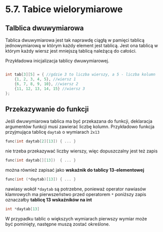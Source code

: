 # 5.7. Tabice wielorymiarowe

## Talblica dwuwymiarowa

Tablica dwuwymiarowa jest tak naprawdę ciągłą w pamięci tablicą jednowymiarową w którym każdy element jest tablicą. 
Jest ona tablicą w którym każdy wiersz jest mniejszą tablicą należącą do całości.

Przykładowa inicjalizacja tablicy dwuwymiarowej.

```c

int tab[3][5] = { //gdzie 3 to liczba wierszy, a 5 - liczba kolumn
    {1, 2, 3, 4, 5}, //wiersz 1
    {6, 7, 8, 9, 10}, //wiersz 2
    {11, 12, 13, 14, 15} //wiersz 3
};
```
## Przekazywanie do funkcji

Jeśli dwuwymiarowa tablica ma być przekazana do funkcji, deklaracja argumentów funkcji musi zawierać liczbę kolumn. 
Przykładowo funkcja przyjmująca tablicę `daytab` o wymiarach `2x13`
```c
func(int daytab[2][13]) { ... }
```
nie trzeba przekazywać liczby wierszy, więc dopuszczalny jest też zapis
```c
func(int daytab[][13])  { ... }
```
można również zapisać jako **wskaźnik do tablicy 13-elementowej**
```c
func(int (*daytab)[13]) { ... }
```
nawiasy wokół `*daytab` są potrzebne, ponieważ operator nawiasów klamrowych ma pierwszeństwo przed operatorem `*`
poniższy zapis oznaczałby **tablicę 13 wskaźników na int**
```c
int *daytab[13]
```
W przypadku tablic o większych wymiarach pierwszy wymiar może być pominięty, następne muszą zostać określone.
